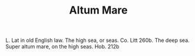 ---
title: Altum Mare
letter: A
permalink: "/definitions/altum-mare.html"
body: L. Lat in old English law. The high sea, or seas. Co. Litt 260b. The deep sea.
  Super altum mare, on the high seas. Hob. 212b
published_at: '2018-07-07'
source: Black's Law Dictionary
layout: post
---
